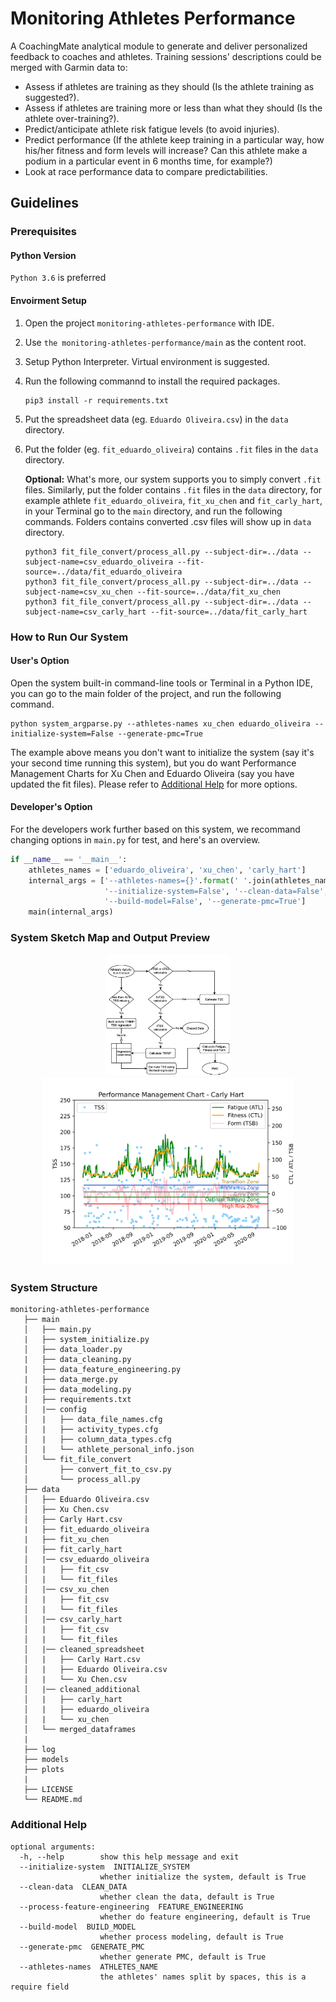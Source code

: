 # Monitoring Athletes Performance
A CoachingMate analytical module to generate and deliver personalized feedback to coaches and athletes. Training sessions' descriptions could be 
merged with Garmin data to:
 - Assess if athletes are training as they should (Is the athlete training as suggested?).
 - Assess if athletes are training more or less than what they should (Is the athlete over-training?).
 - Predict/anticipate athlete risk fatigue levels (to avoid injuries).
 - Predict performance (If the athlete keep training in a particular way, how his/her fitness and form levels will increase?
   Can this athlete make a podium in a particular event in 6 months time, for example?)
 - Look at race performance data to compare predictabilities. 


## Guidelines

### Prerequisites

#### Python Version
`Python 3.6` is preferred

#### Envoirment Setup
1. Open the project `monitoring-athletes-performance` with IDE.
2. Use `the monitoring-athletes-performance/main` as the content root.
3. Setup Python Interpreter. Virtual environment is suggested.
4. Run the following commannd to install the required packages.
    ```
    pip3 install -r requirements.txt
    ```
5. Put the spreadsheet data (eg. `Eduardo Oliveira.csv`) in the `data` directory.
6. Put the folder (eg. `fit_eduardo_oliveira`) contains `.fit` files in the `data` directory.

    **Optional:** What's more, our system supports you to simply convert `.fit` files.
    Similarly, put the folder contains `.fit` files in the `data` directory, 
    for example athlete `fit_eduardo_oliveira`, `fit_xu_chen` and `fit_carly_hart`, 
    in your Terminal go to the `main` directory, and run the following commands. 
    Folders contains converted .csv files will show up in `data` directory.
    ```
    python3 fit_file_convert/process_all.py --subject-dir=../data --subject-name=csv_eduardo_oliveira --fit-source=../data/fit_eduardo_oliveira
    python3 fit_file_convert/process_all.py --subject-dir=../data --subject-name=csv_xu_chen --fit-source=../data/fit_xu_chen
    python3 fit_file_convert/process_all.py --subject-dir=../data --subject-name=csv_carly_hart --fit-source=../data/fit_carly_hart
    ```

### How to Run Our System

#### User's Option
Open the system built-in command-line tools or Terminal in a Python IDE, you can go to the main folder of the project,
and run the following command. 
```angular2
python system_argparse.py --athletes-names xu_chen eduardo_oliveira --initialize-system=False --generate-pmc=True
```
The example above means you don't want to initialize the system (say it's your second time running this system),
but you do want Performance Management Charts for Xu Chen and Eduardo Oliveira (say you have updated the fit files).
Please refer to [Additional Help](#additional-help) for more options.

#### Developer's Option
For the developers work further based on this system, we recommand changing options in `main.py` for test, and 
here's an overview.
```Python
if __name__ == '__main__':
    athletes_names = ['eduardo_oliveira', 'xu_chen', 'carly_hart']
    internal_args = ['--athletes-names={}'.format(' '.join(athletes_names)),
                     '--initialize-system=False', '--clean-data=False', '--process-feature-engineering=False',
                     '--build-model=False', '--generate-pmc=True']
    main(internal_args)
```

### System Sketch Map and Output Preview
 <p align="center"> 
    <img src="presentations/system_sketch_map.png" alt="system sketch map" width="200">
    <img src="presentations/pmc_for_presentation.jpg" alt="pmc preview" width="400">
 </p>
 

### System Structure
```angular2
monitoring-athletes-performance
   ├── main
   │   ├── main.py
   |   ├── system_initialize.py
   │   ├── data_loader.py
   |   ├── data_cleaning.py
   |   ├── data_feature_engineering.py
   |   ├── data_merge.py
   |   ├── data_modeling.py
   |   ├── requirements.txt
   │   |── config
   │   |   ├── data_file_names.cfg
   │   |   ├── activity_types.cfg
   │   |   ├── column_data_types.cfg
   │   |   └── athlete_personal_info.json
   │   └── fit_file_convert
   │       ├── convert_fit_to_csv.py
   │       └── process_all.py
   ├── data
   │   ├── Eduardo Oliveira.csv
   │   ├── Xu Chen.csv
   │   ├── Carly Hart.csv
   |   ├── fit_eduardo_oliveira
   |   ├── fit_xu_chen
   |   ├── fit_carly_hart
   │   |── csv_eduardo_oliveira
   │   |   ├── fit_csv
   │   |   └── fit_files
   │   |── csv_xu_chen
   │   |   ├── fit_csv
   │   |   └── fit_files
   │   |── csv_carly_hart
   │   |   ├── fit_csv
   │   |   └── fit_files
   │   |── cleaned_spreadsheet
   │   |   ├── Carly Hart.csv
   │   |   ├── Eduardo Oliveira.csv
   │   |   └── Xu Chen.csv
   │   |── cleaned_additional
   │   |   ├── carly_hart
   │   |   ├── eduardo_oliveira
   │   |   └── xu_chen
   │   └── merged_dataframes
   |
   ├── log
   ├── models
   ├── plots
   |
   ├── LICENSE
   └── README.md
```


### Additional Help
```
optional arguments:
  -h, --help        show this help message and exit
  --initialize-system  INITIALIZE_SYSTEM
                    whether initialize the system, default is True  
  --clean-data  CLEAN_DATA
                    whether clean the data, default is True  
  --process-feature-engineering  FEATURE_ENGINEERING
                    whether do feature engineering, default is True  
  --build-model  BUILD_MODEL
                    whether process modeling, default is True  
  --generate-pmc  GENERATE_PMC
                    whether generate PMC, default is True  
  --athletes-names  ATHLETES_NAME
                    the athletes' names split by spaces, this is a require field
```